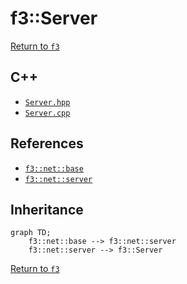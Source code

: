 # f3::Server

[Return to `f3`](/docs/f3.md)

## C++

- [`Server.hpp`](/src/f3/Server.hpp)
- [`Server.cpp`](/src/f3/Server.cpp)

## References

- [`f3::net::base`](/docs/net/base.md)
- [`f3::net::server`](/docs/net/server.md)

## Inheritance

```mermaid
graph TD;
    f3::net::base --> f3::net::server
    f3::net::server --> f3::Server
```

[Return to `f3`](/docs/f3.md)